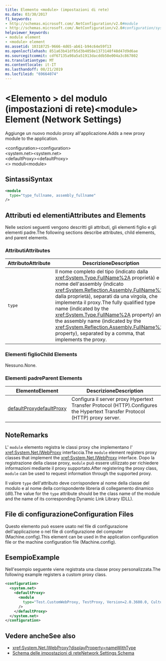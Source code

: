 ```yaml
---
title: Elemento <module> (impostazioni di rete)
ms.date: 03/30/2017
f1_keywords:
- http://schemas.microsoft.com/.NetConfiguration/v2.0#module
- http://schemas.microsoft.com/.NetConfiguration/v2.0#configuration/system.net/defaultProxy/module
helpviewer_keywords:
- module element
- <module> element
ms.assetid: 10318725-9666-4d65-ab61-b94c64e59f13
ms.openlocfilehash: 851a63b41dfb5d3b4058e1373148f48d47d9d6ae
ms.sourcegitcommit: cdf67135a98a5a51913dacddb58e004a3c867802
ms.translationtype: MT
ms.contentlocale: it-IT
ms.lasthandoff: 08/21/2019
ms.locfileid: "69664074"
---
```

# <a name="module-element-network-settings"></a><span data-ttu-id="cd1ef-102">\<Elemento > del modulo (impostazioni di rete)</span><span class="sxs-lookup"><span data-stu-id="cd1ef-102">\<module> Element (Network Settings)</span></span>
<span data-ttu-id="cd1ef-103">Aggiunge un nuovo modulo proxy all'applicazione.</span><span class="sxs-lookup"><span data-stu-id="cd1ef-103">Adds a new proxy module to the application.</span></span>  
  
 <span data-ttu-id="cd1ef-104">\<configuration></span><span class="sxs-lookup"><span data-stu-id="cd1ef-104">\<configuration></span></span>  
<span data-ttu-id="cd1ef-105">\<system.net></span><span class="sxs-lookup"><span data-stu-id="cd1ef-105">\<system.net></span></span>  
<span data-ttu-id="cd1ef-106">\<defaultProxy></span><span class="sxs-lookup"><span data-stu-id="cd1ef-106">\<defaultProxy></span></span>  
<span data-ttu-id="cd1ef-107">\<> moduli</span><span class="sxs-lookup"><span data-stu-id="cd1ef-107">\<module></span></span>  
  
## <a name="syntax"></a><span data-ttu-id="cd1ef-108">Sintassi</span><span class="sxs-lookup"><span data-stu-id="cd1ef-108">Syntax</span></span>  
  
```xml  
<module   
  type="type_fullname, assembly_fullname"   
/>  
```  
  
## <a name="attributes-and-elements"></a><span data-ttu-id="cd1ef-109">Attributi ed elementi</span><span class="sxs-lookup"><span data-stu-id="cd1ef-109">Attributes and Elements</span></span>  
 <span data-ttu-id="cd1ef-110">Nelle sezioni seguenti vengono descritti gli attributi, gli elementi figlio e gli elementi padre.</span><span class="sxs-lookup"><span data-stu-id="cd1ef-110">The following sections describe attributes, child elements, and parent elements.</span></span>  
  
### <a name="attributes"></a><span data-ttu-id="cd1ef-111">Attributi</span><span class="sxs-lookup"><span data-stu-id="cd1ef-111">Attributes</span></span>  
  
|<span data-ttu-id="cd1ef-112">**Attributo**</span><span class="sxs-lookup"><span data-stu-id="cd1ef-112">**Attribute**</span></span>|<span data-ttu-id="cd1ef-113">**Descrizione**</span><span class="sxs-lookup"><span data-stu-id="cd1ef-113">**Description**</span></span>|  
|-------------------|---------------------|  
|`type`|<span data-ttu-id="cd1ef-114">Il nome completo del tipo (indicato dalla <xref:System.Type.FullName%2A> proprietà) e il nome dell'assembly (indicato <xref:System.Reflection.Assembly.FullName%2A> dalla proprietà), separati da una virgola, che implementa il proxy.</span><span class="sxs-lookup"><span data-stu-id="cd1ef-114">The fully qualified type name (indicated by the <xref:System.Type.FullName%2A> property) and the assembly name (indicated by the <xref:System.Reflection.Assembly.FullName%2A> property), separated by a comma, that implements the proxy.</span></span>|  
  
### <a name="child-elements"></a><span data-ttu-id="cd1ef-115">Elementi figlio</span><span class="sxs-lookup"><span data-stu-id="cd1ef-115">Child Elements</span></span>  
 <span data-ttu-id="cd1ef-116">Nessuno.</span><span class="sxs-lookup"><span data-stu-id="cd1ef-116">None.</span></span>  
  
### <a name="parent-elements"></a><span data-ttu-id="cd1ef-117">Elementi padre</span><span class="sxs-lookup"><span data-stu-id="cd1ef-117">Parent Elements</span></span>  
  
|<span data-ttu-id="cd1ef-118">**Elemento**</span><span class="sxs-lookup"><span data-stu-id="cd1ef-118">**Element**</span></span>|<span data-ttu-id="cd1ef-119">**Descrizione**</span><span class="sxs-lookup"><span data-stu-id="cd1ef-119">**Description**</span></span>|  
|-----------------|---------------------|  
|[<span data-ttu-id="cd1ef-120">defaultProxy</span><span class="sxs-lookup"><span data-stu-id="cd1ef-120">defaultProxy</span></span>](defaultproxy-element-network-settings.md)|<span data-ttu-id="cd1ef-121">Configura il server proxy Hypertext Transfer Protocol (HTTP).</span><span class="sxs-lookup"><span data-stu-id="cd1ef-121">Configures the Hypertext Transfer Protocol (HTTP) proxy server.</span></span>|  
  
## <a name="remarks"></a><span data-ttu-id="cd1ef-122">Note</span><span class="sxs-lookup"><span data-stu-id="cd1ef-122">Remarks</span></span>  
 <span data-ttu-id="cd1ef-123">L' `module` elemento registra le classi proxy che implementano l' <xref:System.Net.IWebProxy> interfaccia.</span><span class="sxs-lookup"><span data-stu-id="cd1ef-123">The `module` element registers proxy classes that implement the <xref:System.Net.IWebProxy> interface.</span></span> <span data-ttu-id="cd1ef-124">Dopo la registrazione della classe proxy, `module` può essere utilizzato per richiedere informazioni mediante il proxy supportato.</span><span class="sxs-lookup"><span data-stu-id="cd1ef-124">After registering the proxy class, `module` can be used to request information through the supported proxy.</span></span>  
  
 <span data-ttu-id="cd1ef-125">Il valore `type` dell'attributo deve corrispondere al nome della classe del modulo e al nome della corrispondente libreria di collegamento dinamico (dll).</span><span class="sxs-lookup"><span data-stu-id="cd1ef-125">The value for the `type` attribute should be the class name of the module and the name of its corresponding Dynamic Link Library (DLL).</span></span>  
  
## <a name="configuration-files"></a><span data-ttu-id="cd1ef-126">File di configurazione</span><span class="sxs-lookup"><span data-stu-id="cd1ef-126">Configuration Files</span></span>  
 <span data-ttu-id="cd1ef-127">Questo elemento può essere usato nel file di configurazione dell'applicazione o nel file di configurazione del computer (Machine.config).</span><span class="sxs-lookup"><span data-stu-id="cd1ef-127">This element can be used in the application configuration file or the machine configuration file (Machine.config).</span></span>  
  
## <a name="example"></a><span data-ttu-id="cd1ef-128">Esempio</span><span class="sxs-lookup"><span data-stu-id="cd1ef-128">Example</span></span>  
 <span data-ttu-id="cd1ef-129">Nell'esempio seguente viene registrata una classe proxy personalizzata.</span><span class="sxs-lookup"><span data-stu-id="cd1ef-129">The following example registers a custom proxy class.</span></span>  
  
```xml  
<configuration>  
  <system.net>  
    <defaultProxy>  
      <module  
        type="Test.CustomWebProxy, TestProxy, Version=2.0.3600.0, Culture=neutral, PublicKeyToken=b23a5c561934e385"  
      />  
    </defaultProxy>  
  </system.net>  
</configuration>  
```  
  
## <a name="see-also"></a><span data-ttu-id="cd1ef-130">Vedere anche</span><span class="sxs-lookup"><span data-stu-id="cd1ef-130">See also</span></span>

- <xref:System.Net.IWebProxy?displayProperty=nameWithType>
- [<span data-ttu-id="cd1ef-131">Schema delle impostazioni di rete</span><span class="sxs-lookup"><span data-stu-id="cd1ef-131">Network Settings Schema</span></span>](index.md)
